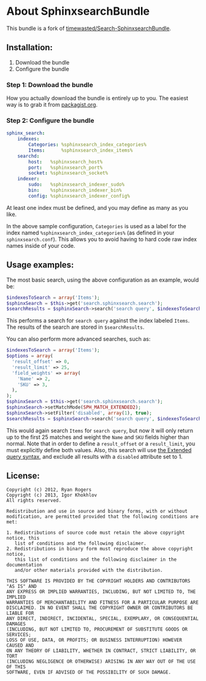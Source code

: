 About SphinxsearchBundle
========================
This bundle is a fork of [timewasted/Search-SphinxsearchBundle](https://github.com/timewasted/Search-SphinxsearchBundle).


Installation:
-------------

1. Download the bundle
2. Configure the bundle

### Step 1: Download the bundle

How you actually download the bundle is entirely up to you.  The easiest way is to grab it from [packagist.org](http://packagist.org/).

### Step 2: Configure the bundle

``` yaml
sphinx_search:
    indexes:
        Categories: %sphinxsearch_index_categories%
        Items:      %sphinxsearch_index_items%
    searchd:
        host:   %sphinxsearch_host%
        port:   %sphinxsearch_port%
        socket: %sphinxsearch_socket%
    indexer:
        sudo:   %sphinxsearch_indexer_sudo%
        bin:    %sphinxsearch_indexer_bin%
        config: %sphinxsearch_indexer_config%
```

At least one index must be defined, and you may define as many as you like.

In the above sample configuration, `Categories` is used as a label for the index named `%sphinxsearch_index_categories%` (as defined in your `sphinxsearch.conf`).  This allows you to avoid having to hard code raw index names inside of your code.



Usage examples:
---------------

The most basic search, using the above configuration as an example, would be:

``` php
$indexesToSearch = array('Items');
$sphinxSearch = $this->get('search.sphinxsearch.search');
$searchResults = $sphinxSearch->search('search query', $indexesToSearch);
```

This performs a search for `search query` against the index labeled `Items`.  The results of the search are stored in `$searchResults`.

You can also perform more advanced searches, such as:

``` php
$indexesToSearch = array('Items');
$options = array(
  'result_offset' => 0,
  'result_limit' => 25,
  'field_weights' => array(
    'Name' => 2,
    'SKU' => 3,
  ),
);
$sphinxSearch = $this->get('search.sphinxsearch.search');
$sphinxSearch->setMatchMode(SPH_MATCH_EXTENDED2);
$sphinxSearch->setFilter('disabled', array(1), true);
$searchResults = $sphinxSearch->search('search query', $indexesToSearch, $options);
```

This would again search `Items` for `search query`, but now it will only return up to the first 25 matches and weight the `Name` and `SKU` fields higher than normal.  Note that in order to define a `result_offset` or a `result_limit`, you must explicitly define both values.  Also, this search will use [the Extended query syntax](http://sphinxsearch.com/docs/current.html#extended-syntax), and exclude all results with a `disabled` attribute set to 1.



License:
--------

```
Copyright (c) 2012, Ryan Rogers
Copyright (c) 2013, Igor Khokhlov
All rights reserved.

Redistribution and use in source and binary forms, with or without
modification, are permitted provided that the following conditions are met: 

1. Redistributions of source code must retain the above copyright notice, this
   list of conditions and the following disclaimer. 
2. Redistributions in binary form must reproduce the above copyright notice,
   this list of conditions and the following disclaimer in the documentation
   and/or other materials provided with the distribution. 

THIS SOFTWARE IS PROVIDED BY THE COPYRIGHT HOLDERS AND CONTRIBUTORS "AS IS" AND
ANY EXPRESS OR IMPLIED WARRANTIES, INCLUDING, BUT NOT LIMITED TO, THE IMPLIED
WARRANTIES OF MERCHANTABILITY AND FITNESS FOR A PARTICULAR PURPOSE ARE
DISCLAIMED. IN NO EVENT SHALL THE COPYRIGHT OWNER OR CONTRIBUTORS BE LIABLE FOR
ANY DIRECT, INDIRECT, INCIDENTAL, SPECIAL, EXEMPLARY, OR CONSEQUENTIAL DAMAGES
(INCLUDING, BUT NOT LIMITED TO, PROCUREMENT OF SUBSTITUTE GOODS OR SERVICES;
LOSS OF USE, DATA, OR PROFITS; OR BUSINESS INTERRUPTION) HOWEVER CAUSED AND
ON ANY THEORY OF LIABILITY, WHETHER IN CONTRACT, STRICT LIABILITY, OR TORT
(INCLUDING NEGLIGENCE OR OTHERWISE) ARISING IN ANY WAY OUT OF THE USE OF THIS
SOFTWARE, EVEN IF ADVISED OF THE POSSIBILITY OF SUCH DAMAGE.
```
